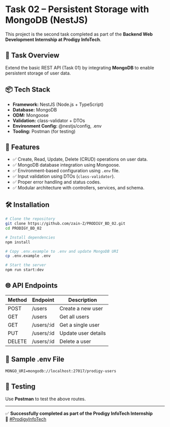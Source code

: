 
# Task 02 – Persistent Storage with MongoDB (NestJS)

This project is the second task completed as part of the **Backend Web Development Internship at Prodigy InfoTech**.

## 🚀 Task Overview

Extend the basic REST API (Task 01) by integrating **MongoDB** to enable persistent storage of user data.

## 📦 Tech Stack

- **Framework:** NestJS (Node.js + TypeScript)
- **Database:** MongoDB
- **ODM:** Mongoose
- **Validation:** class-validator + DTOs
- **Environment Config:** @nestjs/config, .env
- **Tooling:** Postman (for testing)

## 📁 Features

- ✅ Create, Read, Update, Delete (CRUD) operations on user data.
- ✅ MongoDB database integration using Mongoose.
- ✅ Environment-based configuration using `.env` file.
- ✅ Input validation using DTOs (`class-validator`).
- ✅ Proper error handling and status codes.
- ✅ Modular architecture with controllers, services, and schema.

## 🛠️ Installation

```bash
# Clone the repository
git clone https://github.com/zain-Z/PRODIGY_BD_02.git
cd PRODIGY_BD_02

# Install dependencies
npm install

# Copy .env.example to .env and update MongoDB URI
cp .env.example .env

# Start the server
npm run start:dev
```

## 🌐 API Endpoints

| Method | Endpoint        | Description          |
|--------|------------------|----------------------|
| POST   | /users           | Create a new user    |
| GET    | /users           | Get all users        |
| GET    | /users/:id       | Get a single user    |
| PUT    | /users/:id       | Update user details  |
| DELETE | /users/:id       | Delete a user        |

## 📄 Sample .env File

```
MONGO_URI=mongodb://localhost:27017/prodigy-users
```

## 🧪 Testing

Use **Postman** to test the above routes.

---

✅ **Successfully completed as part of the Prodigy InfoTech Internship**  
🔗 [#ProdigyInfoTech](https://www.linkedin.com/company/prodigy-infotech)
